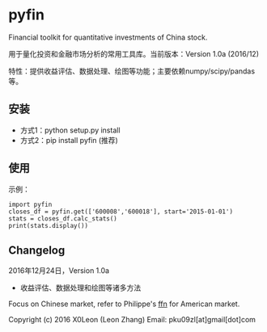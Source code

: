 # pyfin

Financial toolkit for quantitative investments of China stock.

用于量化投资和金融市场分析的常用工具库。当前版本：Version 1.0a (2016/12)

特性：提供收益评估、数据处理、绘图等功能；主要依赖numpy/scipy/pandas等。

## 安装

* 方式1：python setup.py install
* 方式2：pip install pyfin (推荐)
    
## 使用

示例：
    
    import pyfin
    closes_df = pyfin.get(['600008','600018'], start='2015-01-01')
    stats = closes_df.calc_stats()
    print(stats.display())
    
## Changelog

2016年12月24日，Version 1.0a

* 收益评估、数据处理和绘图等诸多方法
    
Focus on Chinese market, refer to Philippe's [ffn](https://github.com/pmorissette/ffn) for American market.

Copyright (c) 2016 X0Leon (Leon Zhang) Email: pku09zl[at]gmail[dot]com
